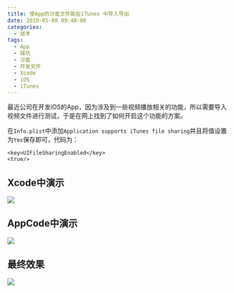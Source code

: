 ```yaml
---
title: 使App的沙盒文件能在iTunes 中导入导出
date: 2019-05-08 09:40:00
categories: 
  - 技术
tags: 
  - App
  - 踩坑
  - 沙盒
  - 开发文件
  - Xcode
  - iOS
  - iTunes
---
```



最近公司在开发iOS的App，因为涉及到一些视频播放相关的功能，所以需要导入视频文件进行测试，于是在网上找到了如何开启这个功能的方案。

在`Info.plist`中添加`Application supports iTunes file sharing`并且将值设置为`Yes`保存即可，代码为：

```
<key>UIFileSharingEnabled</key>
<true/>
```
## Xcode中演示

![](https://cdn.jsdelivr.net/gh/mouyase/Yojigen.Tech@gh-pages/assets/12/1.jpg)

## AppCode中演示

![](https://cdn.jsdelivr.net/gh/mouyase/Yojigen.Tech@gh-pages/assets/12/2.jpg)

## 最终效果

![](https://cdn.jsdelivr.net/gh/mouyase/Yojigen.Tech@gh-pages/assets/12/3.jpg)